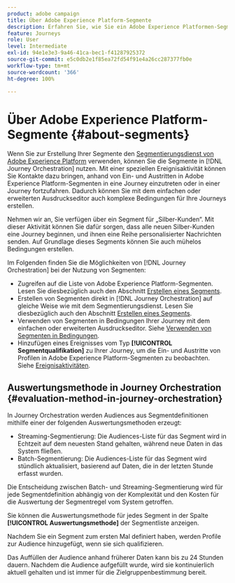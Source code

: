 ```yaml
---
product: adobe campaign
title: Über Adobe Experience Platform-Segmente
description: Erfahren Sie, wie Sie ein Adobe Experience Platformen-Segment konfigurieren
feature: Journeys
role: User
level: Intermediate
exl-id: 94e1e3e3-9a46-41ca-bec1-f41287925372
source-git-commit: e5c0db2e1f85ea72fd54f91e4a26cc287377fb0e
workflow-type: tm+mt
source-wordcount: '366'
ht-degree: 100%

---
```


# Über Adobe Experience Platform-Segmente {#about-segments}

Wenn Sie zur Erstellung Ihrer Segmente den [Segmentierungsdienst von Adobe Experience Platform](https://experienceleague.adobe.com/docs/experience-platform/segmentation/home.html?lang=de) verwenden, können Sie die Segmente in [!DNL Journey Orchestration] nutzen. Mit einer speziellen Ereignisaktivität können Sie Kontakte dazu bringen, anhand von Ein- und Austritten in Adobe Experience Platform-Segmenten in eine Journey einzutreten oder in einer Journey fortzufahren. Dadurch können Sie mit dem einfachen oder erweiterten Ausdruckseditor auch komplexe Bedingungen für Ihre Journeys erstellen.

Nehmen wir an, Sie verfügen über ein Segment für „Silber-Kunden“. Mit dieser Aktivität können Sie dafür sorgen, dass alle neuen Silber-Kunden eine Journey beginnen, und ihnen eine Reihe personalisierter Nachrichten senden. Auf Grundlage dieses Segments können Sie auch mühelos Bedingungen erstellen.

Im Folgenden finden Sie die Möglichkeiten von [!DNL Journey Orchestration] bei der Nutzung von Segmenten:

* Zugreifen auf die Liste von Adobe Experience Platform-Segmenten. Lesen Sie diesbezüglich auch den Abschnitt [Erstellen eines Segments](../segment/creating-a-segment.md).
* Erstellen von Segmenten direkt in [!DNL Journey Orchestration] auf gleiche Weise wie mit dem Segmentierungsdienst. Lesen Sie diesbezüglich auch den Abschnitt [Erstellen eines Segments](../segment/creating-a-segment.md).
* Verwenden von Segmenten in Bedingungen Ihrer Journey mit dem einfachen oder erweiterten Ausdruckseditor. Siehe [Verwenden von Segmenten in Bedingungen](../segment/using-a-segment.md).
* Hinzufügen eines Ereignisses vom Typ **[!UICONTROL Segmentqualifikation]** zu Ihrer Journey, um die Ein- und Austritte von Profilen in Adobe Experience Platform-Segmenten zu beobachten. Siehe [Ereignisaktivitäten](../building-journeys/segment-qualification-events.md).

## Auswertungsmethode in Journey Orchestration {#evaluation-method-in-journey-orchestration}

In Journey Orchestration werden Audiences aus Segmentdefinitionen mithilfe einer der folgenden Auswertungsmethoden erzeugt:

* Streaming-Segmentierung: Die Audiences-Liste für das Segment wird in Echtzeit auf dem neuesten Stand gehalten, während neue Daten in das System fließen.
* Batch-Segmentierung: Die Audiences-Liste für das Segment wird stündlich aktualisiert, basierend auf Daten, die in der letzten Stunde erfasst wurden.

Die Entscheidung zwischen Batch- und Streaming-Segmentierung wird für jede Segmentdefinition abhängig von der Komplexität und den Kosten für die Auswertung der Segmentregel vom System getroffen.

Sie können die Auswertungsmethode für jedes Segment in der Spalte **[!UICONTROL Auswertungsmethode]** der Segmentliste anzeigen.

Nachdem Sie ein Segment zum ersten Mal definiert haben, werden Profile zur Audience hinzugefügt, wenn sie sich qualifizieren.

Das Auffüllen der Audience anhand früherer Daten kann bis zu 24 Stunden dauern. Nachdem die Audience aufgefüllt wurde, wird sie kontinuierlich aktuell gehalten und ist immer für die Zielgruppenbestimmung bereit.